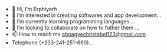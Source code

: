 - 👋 Hi, I’m Erphiyarh
- 👀 I’m interested in creating softwares and app development...
- 🌱 I’m currently learning programming languages ...
- 💞️ I’m looking to collaborate on how to futher them
  ...
- 📫 How to reach me aboagyechristabel123@gmail.com
- Telephone (+233-241-251-660)...

<!---
Erphiyarh is a ✨ special ✨ repository because its `README.md` (this file) appears on your GitHub profile.
You can click the Preview link to take a look at your changes.
--->

 
